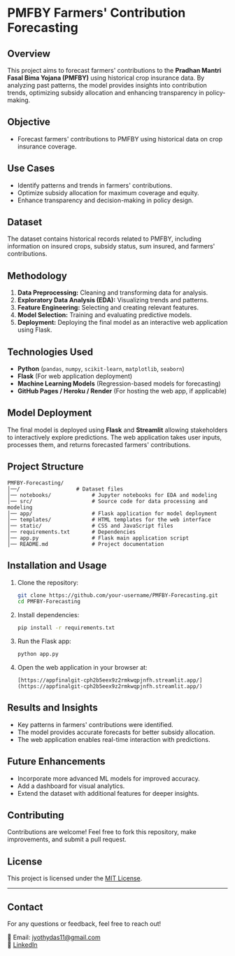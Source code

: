 # PMFBY Farmers' Contribution Forecasting

## Overview
This project aims to forecast farmers' contributions to the **Pradhan Mantri Fasal Bima Yojana (PMFBY)** using historical crop insurance data. By analyzing past patterns, the model provides insights into contribution trends, optimizing subsidy allocation and enhancing transparency in policy-making.

## Objective
- Forecast farmers' contributions to PMFBY using historical data on crop insurance coverage.

## Use Cases
- Identify patterns and trends in farmers' contributions.
- Optimize subsidy allocation for maximum coverage and equity.
- Enhance transparency and decision-making in policy design.

## Dataset
The dataset contains historical records related to PMFBY, including information on insured crops, subsidy status, sum insured, and farmers' contributions.

## Methodology
1. **Data Preprocessing:** Cleaning and transforming data for analysis.
2. **Exploratory Data Analysis (EDA):** Visualizing trends and patterns.
3. **Feature Engineering:** Selecting and creating relevant features.
4. **Model Selection:** Training and evaluating predictive models.
5. **Deployment:** Deploying the final model as an interactive web application using Flask.

## Technologies Used
- **Python** (`pandas`, `numpy`, `scikit-learn`, `matplotlib`, `seaborn`)
- **Flask** (For web application deployment)
- **Machine Learning Models** (Regression-based models for forecasting)
- **GitHub Pages / Heroku / Render** (For hosting the web app, if applicable)

## Model Deployment
The final model is deployed using **Flask** and **Streamlit** allowing stakeholders to interactively explore predictions. The web application takes user inputs, processes them, and returns forecasted farmers' contributions.

## Project Structure
```plaintext
PMFBY-Forecasting/
│──/                  # Dataset files
│── notebooks/             # Jupyter notebooks for EDA and modeling
│── src/                   # Source code for data processing and modeling
│── app/                   # Flask application for model deployment
│── templates/             # HTML templates for the web interface
│── static/                # CSS and JavaScript files
│── requirements.txt       # Dependencies
│── app.py                 # Flask main application script
│── README.md              # Project documentation
```

## Installation and Usage
1. Clone the repository:
   ```bash
   git clone https://github.com/your-username/PMFBY-Forecasting.git
   cd PMFBY-Forecasting
   ```
2. Install dependencies:
   ```bash
   pip install -r requirements.txt
   ```
3. Run the Flask app:
   ```bash
   python app.py
   ```
4. Open the web application in your browser at:
   ```
   [https://appfinalgit-cph2b5eex9z2rmkwqpjnfh.streamlit.app/](https://appfinalgit-cph2b5eex9z2rmkwqpjnfh.streamlit.app/)
   ```

## Results and Insights
- Key patterns in farmers' contributions were identified.
- The model provides accurate forecasts for better subsidy allocation.
- The web application enables real-time interaction with predictions.

## Future Enhancements
- Incorporate more advanced ML models for improved accuracy.
- Add a dashboard for visual analytics.
- Extend the dataset with additional features for deeper insights.

## Contributing
Contributions are welcome! Feel free to fork this repository, make improvements, and submit a pull request.

## License
This project is licensed under the [MIT License](LICENSE).

---

## Contact
For any questions or feedback, feel free to reach out!

📧 Email: jyothydas11@gmail.com  
🔗 [LinkedIn](https://www.linkedin.com/in/jyothy-das/) 

